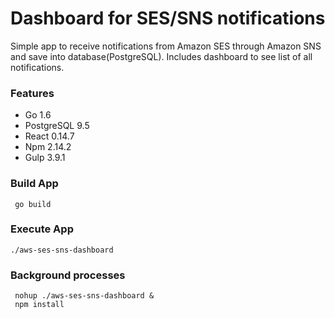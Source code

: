 Dashboard for SES/SNS notifications
===================

Simple app to receive notifications from Amazon SES through Amazon SNS and save into database(PostgreSQL). Includes dashboard to see list of all notifications.

### Features ###
 - Go 1.6
 - PostgreSQL 9.5
 - React 0.14.7
 - Npm 2.14.2
 - Gulp 3.9.1


### Build App ###
     go build

### Execute App ###
    ./aws-ses-sns-dashboard

### Background processes ###
     nohup ./aws-ses-sns-dashboard &
     npm install
